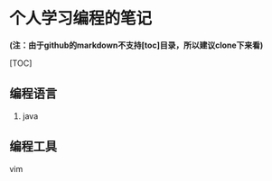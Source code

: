# 个人学习编程的笔记

**(注：由于github的markdown不支持[toc]目录，所以建议clone下来看)**

[TOC]

## 编程语言
1. java

## 编程工具
vim

